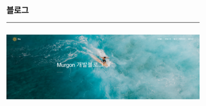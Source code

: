 ## 블로그

---

<div align="center">
  <br>
  <a href="https://daegon0130.github.io/">
    <img alt="블로그 화면" src="/assets/images/banners/readme_pic.PNG">
  </a>

</div>
